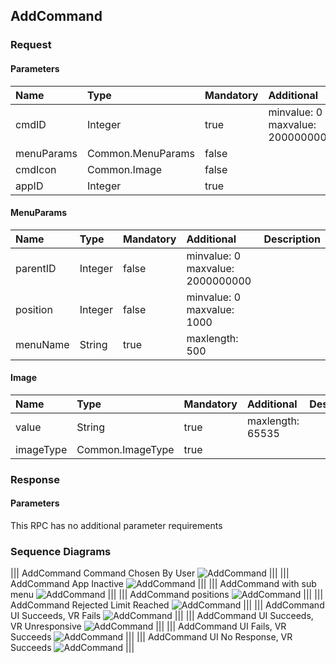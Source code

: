 ## AddCommand


### Request

#### Parameters

|Name|Type|Mandatory|Additional|Description|
|:---|:---|:--------|:---------|:----------|
|cmdID|Integer|true|minvalue: 0<br>maxvalue: 2000000000||
|menuParams|Common.MenuParams|false|||
|cmdIcon|Common.Image|false|||
|appID|Integer|true|||

#### MenuParams

|Name|Type|Mandatory|Additional|Description|
|:---|:---|:--------|:---------|:----------|
|parentID|Integer|false|minvalue: 0<br>maxvalue: 2000000000||
|position|Integer|false|minvalue: 0<br>maxvalue: 1000||
|menuName|String|true|maxlength: 500||

#### Image

|Name|Type|Mandatory|Additional|Description|
|:---|:---|:--------|:---------|:----------|
|value|String|true|maxlength: 65535||
|imageType|Common.ImageType|true|||

### Response

#### Parameters

This RPC has no additional parameter requirements

### Sequence Diagrams
|||
AddCommand Command Chosen By User
![AddCommand](./assets/AddCommandChosen.png)
|||
|||
AddCommand App Inactive
![AddCommand](./assets/AddCommandAppInactive.png)
|||
|||
AddCommand with sub menu
![AddCommand](./assets/AddCommandSubMenu.png)
|||
|||
AddCommand positions
![AddCommand](./assets/AddCommandPositions.png)
|||
|||
AddCommand Rejected Limit Reached
![AddCommand](./assets/AddCommandRejectedLimit.png)
|||
|||
AddCommand UI Succeeds, VR Fails
![AddCommand](./assets/AddCommandVRFail.png)
|||
|||
AddCommand UI Succeeds, VR Unresponsive
![AddCommand](./assets/AddCommandVRNoResponse.png)
|||
|||
AddCommand UI Fails, VR Succeeds
![AddCommand](./assets/AddCommandFailVRSuccess.png)
|||
|||
AddCommand UI No Response, VR Succeeds
![AddCommand](./assets/AddCommandUINoResponseVRSuccess.png)
|||
